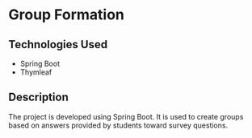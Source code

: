# Group Formation

## Technologies Used
* Spring Boot
* Thymleaf

## Description
The project is developed using Spring Boot. It is used to create groups based on answers provided by students toward survey questions. 

